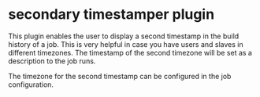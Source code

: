 # secondary timestamper plugin
This plugin enables the user to display a second timestamp in the build history of a job.
This is very helpful in case you have users and slaves in different timezones.
The timestamp of the second timezone will be set as a description to the job runs.

The timezone for the second timestamp can be configured in the job configuration. 

